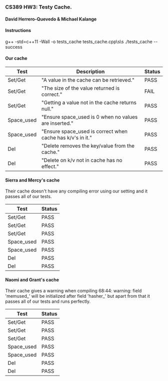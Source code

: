 ### CS389 HW3: Testy Cache.

#### David Herrero-Quevedo & Michael Kalange

#### Instructions

g++ -std=c++11 -Wall -o tests_cache tests_cache.cpp\s\s ./tests_cache --success

#### Our cache

Test | Description | Status
--- | --- | ---
Set/Get          | "A value in the cache can be retrieved." |  PASS
Set/Get          | "The size of the value returned is correct."                            |  FAIL
Set/Get          | "Getting a value not in the cache returns null."                      |  PASS
Space_used  | "Ensure space_used is 0 when no values are inserted."        |  PASS
Space_used  | "Ensure space_used is correct when cache has k/v's in it."  |  PASS
Del                 | "Delete removes the key/value from the cache."                   |  PASS
Del                 | "Delete on k/v not in cache has no effect."                            |  PASS

#### Sierra and Mercy's cache

Their cache doesn't have any compiling error using our setting and it passes all of our tests.

Test | Status
--- | ---
Set/Get          |  PASS
Set/Get          |  PASS
Set/Get          |  PASS
Space_used  |  PASS
Space_used  |  PASS
Del                 |  PASS
Del                 |  PASS

#### Naomi and Grant's cache

Their cache gives a warning when compiling
68:44: warning: field 'memused_' will be initialized after field 'hasher_'
but apart from that it passes all of our tests and runs perfectly.

Test | Status
--- | ---
Set/Get          |  PASS
Set/Get          |  PASS
Set/Get          |  PASS
Space_used  |  PASS
Space_used  |  PASS
Del                 |  PASS
Del                 |  PASS

